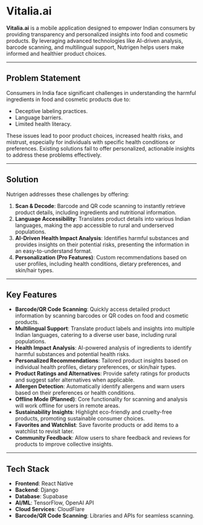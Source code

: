 # **Vitalia.ai**

**Vitalia.ai** is a mobile application designed to empower Indian consumers by providing transparency and personalized insights into food and cosmetic products. By leveraging advanced technologies like AI-driven analysis, barcode scanning, and multilingual support, Nutrigen helps users make informed and healthier product choices.

---

## **Problem Statement**

Consumers in India face significant challenges in understanding the harmful ingredients in food and cosmetic products due to:
- Deceptive labeling practices.
- Language barriers.
- Limited health literacy.

These issues lead to poor product choices, increased health risks, and mistrust, especially for individuals with specific health conditions or preferences. Existing solutions fail to offer personalized, actionable insights to address these problems effectively.

---

## **Solution**

Nutrigen addresses these challenges by offering:
1. **Scan & Decode**: Barcode and QR code scanning to instantly retrieve product details, including ingredients and nutritional information.
2. **Language Accessibility**: Translates product details into various Indian languages, making the app accessible to rural and underserved populations.
3. **AI-Driven Health Impact Analysis**: Identifies harmful substances and provides insights on their potential risks, presenting the information in an easy-to-understand format.
4. **Personalization (Pro Features)**: Custom recommendations based on user profiles, including health conditions, dietary preferences, and skin/hair types.

---

## **Key Features**

- **Barcode/QR Code Scanning**: Quickly access detailed product information by scanning barcodes or QR codes on food and cosmetic products.
- **Multilingual Support**: Translate product labels and insights into multiple Indian languages, catering to a diverse user base, including rural populations.
- **Health Impact Analysis**: AI-powered analysis of ingredients to identify harmful substances and potential health risks.
- **Personalized Recommendations**: Tailored product insights based on individual health profiles, dietary preferences, or skin/hair types.
- **Product Ratings and Alternatives**: Provide safety ratings for products and suggest safer alternatives when applicable.
- **Allergen Detection**: Automatically identify allergens and warn users based on their preferences or health conditions.
- **Offline Mode (Planned)**: Core functionality for scanning and analysis will work offline for users in remote areas.
- **Sustainability Insights**: Highlight eco-friendly and cruelty-free products, promoting sustainable consumer choices.
- **Favorites and Watchlist**: Save favorite products or add items to a watchlist to revisit later.
- **Community Feedback**: Allow users to share feedback and reviews for products to improve collective insights.

---

## **Tech Stack**

- **Frontend**: React Native
- **Backend**: Django
- **Database**: Supabase
- **AI/ML**: TensorFlow, OpenAI API
- **Cloud Services**: CloudFlare
- **Barcode/QR Code Scanning**: Libraries and APIs for seamless scanning.

